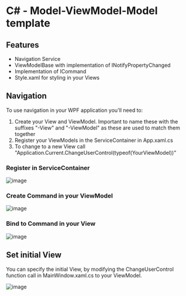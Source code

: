 # C# - Model-ViewModel-Model template

## Features
- Navigation Service
- ViewModelBase with implementation of INotifyPropertyChanged
- Implementation of ICommand
- Style.xaml for styling in your Views

## Navigation
To use navigation in your WPF application you'll need to:
1. Create your View and ViewModel. Important to name these with the suffixes "-View" and "-ViewModel" as these are used to match them together
2. Register your ViewModels in the ServiceContainer in App.xaml.cs
3. To change to a new View call "Application.Current.ChangeUserControl(typeof(YourViewModel))"

### Register in ServiceContainer
![image](https://github.com/NikoMaersk/CSharp-MVVMTemplate/assets/114466889/c1537b69-33fc-4567-ad80-2da3743d7165)

### Create Command in your ViewModel
![image](https://github.com/NikoMaersk/CSharp-MVVMTemplate/assets/114466889/e3b3cb11-baae-4c2e-802f-afc22cdaedc8)

### Bind to Command in your View
![image](https://github.com/NikoMaersk/CSharp-MVVMTemplate/assets/114466889/3b902e34-f1f8-4f05-9fe7-3a882de2701a)

## Set initial View
You can specify the initial View, by modifying the ChangeUserControl function call in MainWindow.xaml.cs to your ViewModel.

![image](https://github.com/NikoMaersk/CSharp-MVVMTemplate/assets/114466889/8e1c9ed6-2311-4efc-a8f1-fd75aabc5f2b)



